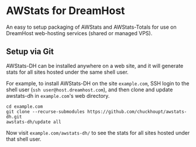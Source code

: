 AWStats for DreamHost
=====================

An easy to setup packaging of AWStats and AWStats-Totals for use on
DreamHost web-hosting services (shared or managed VPS).

Setup via Git
-------------

AWStats-DH can be installed anywhere on a web site, and it will generate
stats for all sites hosted under the same shell user.

For example, to install AWStats-DH on the site `example.com`, SSH login to
the shell user (`ssh user@host.dreamhost.com`), and then clone and update
awstats-dh in `example.com`'s web directory.

```
cd example.com
git clone --recurse-submodules https://github.com/chuckhoupt/awstats-dh.git
awstats-dh/update all
```

Now visit `example.com/awstats-dh/` to see the stats for all sites hosted
under that shell user.
